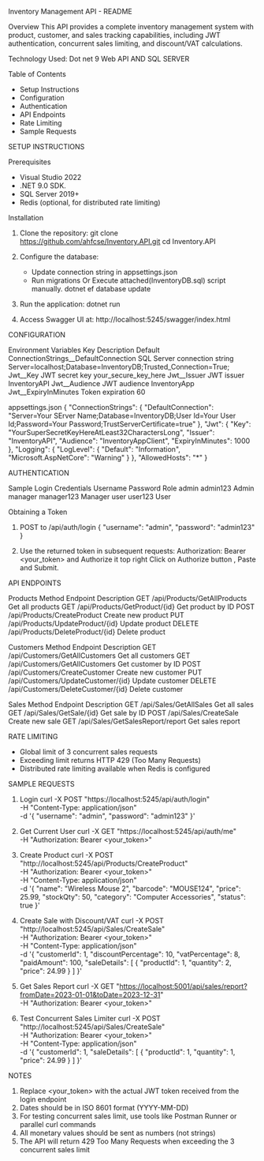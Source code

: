 Inventory Management API - README

Overview
This API provides a complete inventory management system with product, customer, and sales tracking capabilities, including JWT authentication, concurrent sales limiting, and discount/VAT calculations.

Technology Used: Dot net 9 Web API AND SQL SERVER

Table of Contents
- Setup Instructions
- Configuration
- Authentication
- API Endpoints
- Rate Limiting
- Sample Requests

SETUP INSTRUCTIONS

Prerequisites
- Visual Studio 2022
- .NET 9.0 SDK.
- SQL Server 2019+
- Redis (optional, for distributed rate limiting)

Installation
1. Clone the repository:
   git clone https://github.com/ahfcse/Inventory.API.git
   cd Inventory.API

2. Configure the database:
   - Update connection string in appsettings.json
   - Run migrations Or Execute attached(InventoryDB.sql) script manually.
     dotnet ef database update

3. Run the application:
   dotnet run

4. Access Swagger UI at:
  http://localhost:5245/swagger/index.html

CONFIGURATION

Environment Variables
Key                            Description                             Default
ConnectionStrings__DefaultConnection SQL Server connection string       Server=localhost;Database=InventoryDB;Trusted_Connection=True;
Jwt__Key                       JWT secret key                          your_secure_key_here
Jwt__Issuer                    JWT issuer                              InventoryAPI
Jwt__Audience                  JWT audience                            InventoryApp
Jwt__ExpiryInMinutes           Token expiration                        60

appsettings.json
{
  "ConnectionStrings": {
    "DefaultConnection": "Server=Your SErver Name;Database=InventoryDB;User Id=Your User Id;Password=Your Password;TrustServerCertificate=true"
  },
  "Jwt": {
    "Key": "YourSuperSecretKeyHereAtLeast32CharactersLong",
    "Issuer": "InventoryAPI",
    "Audience": "InventoryAppClient",
    "ExpiryInMinutes": 1000
  },
  "Logging": {
    "LogLevel": {
      "Default": "Information",
      "Microsoft.AspNetCore": "Warning"
    }
  },
  "AllowedHosts": "*"
}


AUTHENTICATION

Sample Login Credentials
Username    Password      Role
admin       admin123      Admin
manager     manager123    Manager
user        user123       User

Obtaining a Token
1. POST to /api/auth/login
   {
     "username": "admin",
     "password": "admin123"
   }

2. Use the returned token in subsequent requests:
   Authorization: Bearer <your_token> and Authorize it top right Click on Authorize button , Paste and Submit.

API ENDPOINTS

Products
Method  Endpoint                Description
GET     /api/Products/GetAllProducts          Get all products
GET     /api/Products/GetProduct/{id}      Get product by ID
POST    /api/Products/CreateProduct         Create new product
PUT     /api/Products/UpdateProduct/{id}      Update product
DELETE  /api/Products/DeleteProduct/{id}      Delete product

Customers
Method  Endpoint                Description
GET     /api/Customers/GetAllCustomers          Get all customers
GET     /api/Customers/GetAllCustomers     Get customer by ID
POST    /api/Customers/CreateCustomer          Create new customer
PUT     /api/Customers/UpdateCustomer/{id}     Update customer
DELETE  /api/Customers/DeleteCustomer/{id}     Delete customer

Sales
Method  Endpoint                Description
GET     /api/Sales/GetAllSales              Get all sales
GET     /api/Sales/GetSale/{id}         Get sale by ID
POST    /api/Sales/CreateSale              Create new sale
GET     /api/Sales/GetSalesReport/report       Get sales report

RATE LIMITING
- Global limit of 3 concurrent sales requests
- Exceeding limit returns HTTP 429 (Too Many Requests)
- Distributed rate limiting available when Redis is configured

SAMPLE REQUESTS

1. Login
curl -X POST "https://localhost:5245/api/auth/login" \
  -H "Content-Type: application/json" \
  -d '{
    "username": "admin",
    "password": "admin123"
  }'

2. Get Current User
curl -X GET "https://localhost:5245/api/auth/me" \
  -H "Authorization: Bearer <your_token>"

3. Create Product
curl -X POST "http://localhost:5245/api/Products/CreateProduct" \
  -H "Authorization: Bearer <your_token>" \
  -H "Content-Type: application/json" \
  -d '{
    "name": "Wireless Mouse 2",
    "barcode": "MOUSE124",
    "price": 25.99,
    "stockQty": 50,
    "category": "Computer Accessories",
    "status": true
  }'

4. Create Sale with Discount/VAT
curl -X POST "http://localhost:5245/api/Sales/CreateSale" \
  -H "Authorization: Bearer <your_token>" \
  -H "Content-Type: application/json" \
  -d '{
    "customerId": 1,
    "discountPercentage": 10,
    "vatPercentage": 8,
    "paidAmount": 100,
    "saleDetails": [
      {
        "productId": 1,
        "quantity": 2,
        "price": 24.99
      }
    ]
  }'

5. Get Sales Report
curl -X GET "[https://localhost:5001/api/sales/report?fromDate=2023-01-01&toDate=2023-12-31](http://localhost:5245/api/Sales/GetSalesReport/report?fromDate=2025-07-12&toDate=2025-07-15')" \
  -H "Authorization: Bearer <your_token>"

6. Test Concurrent Sales Limiter
curl -X POST "http://localhost:5245/api/Sales/CreateSale" \
  -H "Authorization: Bearer <your_token>" \
  -H "Content-Type: application/json" \
  -d '{
    "customerId": 1,
    "saleDetails": [
      {
        "productId": 1,
        "quantity": 1,
        "price": 24.99
      }
    ]
  }'

NOTES
1. Replace <your_token> with the actual JWT token received from the login endpoint
2. Dates should be in ISO 8601 format (YYYY-MM-DD)
3. For testing concurrent sales limit, use tools like Postman Runner or parallel curl commands
4. All monetary values should be sent as numbers (not strings)
5. The API will return 429 Too Many Requests when exceeding the 3 concurrent sales limit
